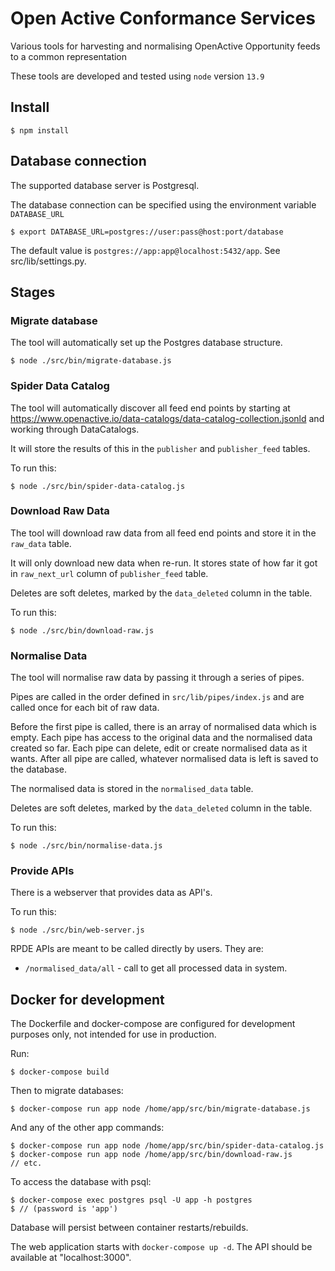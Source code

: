 # Open Active Conformance Services

Various tools for harvesting and normalising OpenActive Opportunity feeds to a common representation

These tools are developed and tested using `node` version `13.9`

## Install

`$ npm install`

## Database connection

The supported database server is Postgresql.

The database connection can be specified using the environment variable `DATABASE_URL`

`$ export DATABASE_URL=postgres://user:pass@host:port/database`

The default value is `postgres://app:app@localhost:5432/app`. See src/lib/settings.py.

## Stages

### Migrate database

The tool will automatically set up the Postgres database structure.

`$ node ./src/bin/migrate-database.js`

### Spider Data Catalog

The tool will automatically discover all feed end points by starting at https://www.openactive.io/data-catalogs/data-catalog-collection.jsonld and working through DataCatalogs.

It will store the results of this in the `publisher` and `publisher_feed` tables.

To run this:

`$ node ./src/bin/spider-data-catalog.js`

### Download Raw Data

The tool will download raw data from all feed end points and store it in the `raw_data` table.

It will only download new data when re-run. It stores state of how far it got in `raw_next_url` column of `publisher_feed` table.

Deletes are soft deletes, marked by the `data_deleted` column in the table.

To run this:

`$ node ./src/bin/download-raw.js`

### Normalise Data

The tool will normalise raw data by passing it through a series of pipes.

Pipes are called in the order defined in `src/lib/pipes/index.js` and are called once for each bit of raw data.

Before the first pipe is called, there is an array of normalised data which is empty.
Each pipe has access to the original data and the normalised data created so far.
Each pipe can delete, edit or create normalised data as it wants.
After all pipe are called, whatever normalised data is left is saved to the database.

The normalised data is stored in the `normalised_data` table.

Deletes are soft deletes, marked by the `data_deleted` column in the table.

To run this:

`$ node ./src/bin/normalise-data.js`

### Provide APIs

There is a webserver that provides data as API's.

To run this:

`$ node ./src/bin/web-server.js`

RPDE APIs are meant to be called directly by users. They are:

* `/normalised_data/all` - call to get all processed data in system. 

## Docker for development

The Dockerfile and docker-compose are configured for development purposes only, not intended for use in production.

Run:

`$ docker-compose build`

Then to migrate databases:

`$ docker-compose run app node /home/app/src/bin/migrate-database.js`

And any of the other app commands:

```
$ docker-compose run app node /home/app/src/bin/spider-data-catalog.js
$ docker-compose run app node /home/app/src/bin/download-raw.js
// etc.
```

To access the database with psql:

```
$ docker-compose exec postgres psql -U app -h postgres
$ // (password is 'app')
```

Database will persist between container restarts/rebuilds.

The web application starts with `docker-compose up -d`. The API should be available at "localhost:3000".
